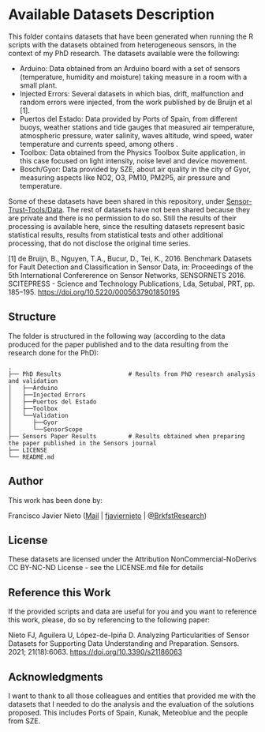 # Available Datasets Description

This folder contains datasets that have been generated when running the R scripts with the datasets obtained from heterogeneous sensors, in the context of my PhD research. The datasets available were the following:
* Arduino: Data obtained from an Arduino board with a set of sensors (temperature, humidity and moisture) taking measure in a room with a small plant.
* Injected Errors: Several datasets in which bias, drift, malfunction and random errors were injected, from the work published by de Bruijn et al [1].
* Puertos del Estado: Data provided by Ports of Spain, from different buoys, weather stations and tide gauges that measured air temperature, atmospheric pressure, water salinity, waves altitude, wind speed, water temperature and currents speed, among others .
* Toolbox: Data obtained from the Physics Toolbox Suite application, in this case focused on light intensity, noise level and device movement.
* Bosch/Gyor: Data provided by SZE, about air quality in the city of Gyor, measuring aspects like NO2, O3, PM10, PM2P5, air pressure and temperature.

Some of these datasets have been shared in this repository, under [Sensor-Trust-Tools/Data](../../Data). The rest of datasets have not been shared because they are private and there is no permission to do so. Still the results of their processing is available here, since the resulting datasets represent basic statistical results, results from statistical tests and other additional processing, that do not disclose the original time series.

[1] de Bruijn, B., Nguyen, T.A., Bucur, D., Tei, K., 2016. Benchmark Datasets for Fault Detection and Classification in Sensor Data, in: Proceedings of the 5th International Confererence on Sensor Networks, SENSORNETS 2016. SCITEPRESS - Science and Technology Publications, Lda, Setubal, PRT, pp. 185–195. https://doi.org/10.5220/0005637901850195

## Structure

The folder is structured in the following way (according to the data produced for the paper published and to the data resulting from the research done for the PhD):

    .
    ├── PhD Results                   # Results from PhD research analysis and validation
    │   ├──Arduino                  
    │   ├──Injected Errors
    │   ├──Puertos del Estado
    │   ├──Toolbox
    │   └──Validation
    │      ├──Gyor
    │      └──SensorScope
    ├── Sensors Paper Results         # Results obtained when preparing the paper published in the Sensors journal    
    ├── LICENSE
    └── README.md

## Author

This work has been done by:

Francisco Javier Nieto ([Mail](mailto:fjavier.nieto@opendeusto.es) | [fjaviernieto](https://github.com/fjaviernieto) | [@BrkfstResearch](https://twitter.com/BrkfstResearch))

## License

These datasets are licensed under the Attribution NonCommercial-NoDerivs CC BY-NC-ND License - see the LICENSE.md file for details

## Reference this Work

If the provided scripts and data are useful for you and you want to reference this work, please, do so by referencing to the following paper:

Nieto FJ, Aguilera U, López-de-Ipiña D. Analyzing Particularities of Sensor Datasets for Supporting Data Understanding and Preparation. Sensors. 2021; 21(18):6063. https://doi.org/10.3390/s21186063

## Acknowledgments

I want to thank to all those colleagues and entities that provided me with the datasets that I needed to do the analysis and the evaluation of the solutions proposed. This includes Ports of Spain, Kunak, Meteoblue and the people from SZE.
